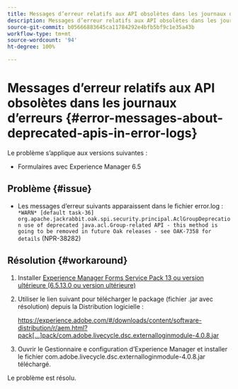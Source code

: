 ```yaml
---
title: Messages d’erreur relatifs aux API obsolètes dans les journaux d’erreurs
description: Messages d’erreur relatifs aux API obsolètes dans les journaux d’erreurs
source-git-commit: b05666883645ca11784292e4bfb5bf9c1e35a43b
workflow-type: tm+mt
source-wordcount: '94'
ht-degree: 100%

---
```



# Messages d’erreur relatifs aux API obsolètes dans les journaux d’erreurs {#error-messages-about-deprecated-apis-in-error-logs}

Le problème s’applique aux versions suivantes :

* Formulaires avec Experience Manager 6.5

## Problème {#issue}

* Les messages d’erreur suivants apparaissent dans le fichier error.log :
  ` *WARN* [default task-36] org.apache.jackrabbit.oak.spi.security.principal.AclGroupDeprecation use of deprecated java.acl.Group-related API - this method is going to be removed in future Oak releases - see OAK-7358 for details` (NPR-38282)

## Résolution {#workaround}

1. Installer [Experience Manager Forms Service Pack 13 ou version ultérieure (6.5.13.0 ou version ultérieure)](https://experienceleague.adobe.com/docs/experience-manager-65/release-notes/release-notes.html?lang=fr)
1. Utiliser le lien suivant pour télécharger le package (fichier .jar avec résolution) depuis la Distribution logicielle :

   https://experience.adobe.com/#/downloads/content/software-distribution/r/aem.html?pack[...]pack/com.adobe.livecycle.dsc.externalloginmodule-4.0.8.jar

1. Ouvrir le Gestionnaire e configuration d’Experience Manager et installer le fichier com.adobe.livecycle.dsc.externalloginmodule-4.0.8.jar téléchargé.

Le problème est résolu.